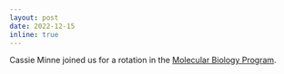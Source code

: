 ```yaml
---
layout: post
date: 2022-12-15
inline: true
---
```


Cassie Minne joined us for a rotation in the [Molecular Biology Program](https://www.cuanschutz.edu/graduate-programs/molecular-biology/home).
